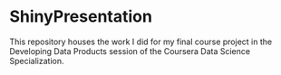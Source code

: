 # ShinyPresentation
This repository houses the work I did for my final course project in the Developing Data Products session of the Coursera Data Science Specialization.
